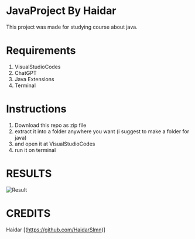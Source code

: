 # JavaProject By Haidar
This project was made for studying course about java.

# Requirements
1. VisualStudioCodes
2. ChatGPT 
3. Java Extensions
4. Terminal

# Instructions
1. Download this repo as zip file
2. extract it into a folder anywhere you want (i suggest to make a folder for java)
3. and open it at VisualStudioCodes
4. run it on terminal
   
# RESULTS
![Result]([image_url](https://raw.githubusercontent.com/HaidarSlmn/Java-CCWC-Project-By-Haidar/main/Result.png))


   
# CREDITS
Haidar [(https://github.com/HaidarSlmn)]
